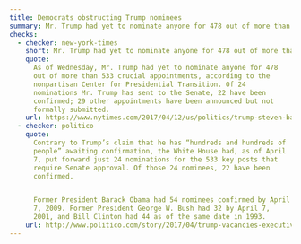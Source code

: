 ```yaml
---
title: Democrats obstructing Trump nominees
summary: Mr. Trump had yet to nominate anyone for 478 out of more than 533 crucial appointments…
checks:
  - checker: new-york-times
    short: Mr. Trump had yet to nominate anyone for 478 out of more than 533 crucial appointments…
    quote:
      As of Wednesday, Mr. Trump had yet to nominate anyone for 478
      out of more than 533 crucial appointments, according to the
      nonpartisan Center for Presidential Transition. Of 24
      nominations Mr. Trump has sent to the Senate, 22 have been
      confirmed; 29 other appointments have been announced but not
      formally submitted.
    url: https://www.nytimes.com/2017/04/12/us/politics/trump-steven-bannon-fox-business-news-interview.html
  - checker: politico
    quote:
      Contrary to Trump’s claim that he has “hundreds and hundreds of
      people” awaiting confirmation, the White House had, as of April
      7, put forward just 24 nominations for the 533 key posts that
      require Senate approval. Of those 24 nominees, 22 have been
      confirmed.


      Former President Barack Obama had 54 nominees confirmed by April
      7, 2009. Former President George W. Bush had 32 by April 7,
      2001, and Bill Clinton had 44 as of the same date in 1993.
    url: http://www.politico.com/story/2017/04/trump-vacancies-executive-branch-237149
---
```

